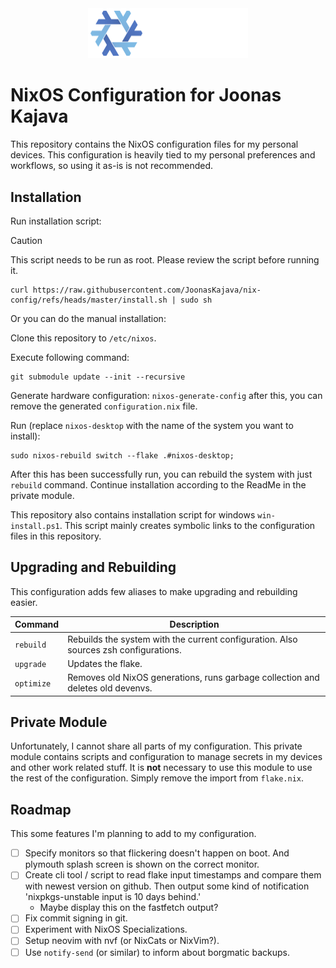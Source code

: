 <div align="center">
  <img src=".github/NixOS_logo.svg" alt="NixOS Logo" width="256"/>
</div>

# NixOS Configuration for Joonas Kajava

<p>
  This repository contains the NixOS configuration files for my personal devices.
  This configuration is heavily tied to my personal preferences and workflows, so using it as-is is not recommended.
</p>

## Installation

Run installation script:

> [!CAUTION]
> This script needs to be run as root. Please review the script before running it.

```shell
curl https://raw.githubusercontent.com/JoonasKajava/nix-config/refs/heads/master/install.sh | sudo sh
```

Or you can do the manual installation:

Clone this repository to `/etc/nixos`.

Execute following command:

```shell
git submodule update --init --recursive
```

Generate hardware configuration:
`nixos-generate-config` after this, you can remove the generated `configuration.nix` file.

Run (replace `nixos-desktop` with the name of the system you want to install):

```shell
sudo nixos-rebuild switch --flake .#nixos-desktop;
```

After this has been successfully run, you can rebuild the system with just `rebuild` command.
Continue installation according to the ReadMe in the private module.

This repository also contains installation script for windows `win-install.ps1`. This script mainly creates symbolic links to the configuration files in this repository.

## Upgrading and Rebuilding

This configuration adds few aliases to make upgrading and rebuilding easier.

| Command    | Description                                                                          |
| ---------- | ------------------------------------------------------------------------------------ |
| `rebuild`  | Rebuilds the system with the current configuration. Also sources zsh configurations. |
| `upgrade`  | Updates the flake.                                                                   |
| `optimize` | Removes old NixOS generations, runs garbage collection and deletes old devenvs.      |

## Private Module

Unfortunately, I cannot share all parts of my configuration. This private module contains scripts and configuration to manage secrets in my devices and other work related stuff.
It is **not** necessary to use this module to use the rest of the configuration. Simply remove the import from `flake.nix`.

## Roadmap

This some features I'm planning to add to my configuration.

- [ ] Specify monitors so that flickering doesn't happen on boot. And plymouth splash screen is shown on the correct monitor.
- [ ] Create cli tool / script to read flake input timestamps and compare them with newest version on github. Then output some kind of notification 'nixpkgs-unstable input is 10 days behind.'
  - Maybe display this on the fastfetch output?
- [ ] Fix commit signing in git.
- [ ] Experiment with NixOS Specializations.
- [ ] Setup neovim with nvf (or NixCats or NixVim?).
- [ ] Use `notify-send` (or similar) to inform about borgmatic backups.
